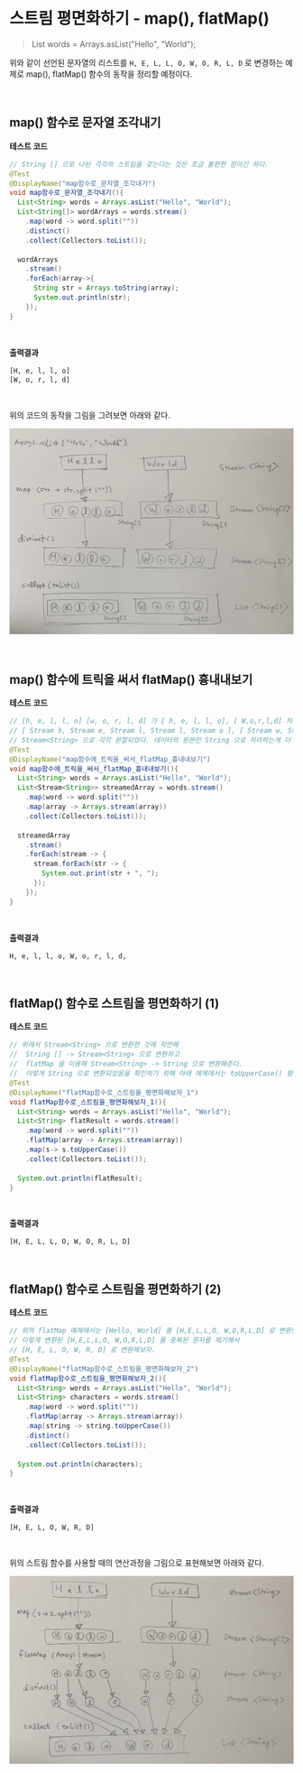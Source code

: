 # 스트림 평면화하기 - map(), flatMap()

> List<String> words = Arrays.asList("Hello", "World");

위와 같이 선언된 문자열의 리스트를 `H, E, L, L, O, W, O, R, L, D` 로 변경하는 예제로 map(), flatMap() 함수의 동작을 정리할 예정이다.

<br>

## map() 함수로 문자열 조각내기

**테스트 코드**

```java
// String [] 으로 나뉜 각각의 스트림을 갖는다는 것은 조금 불편한 점이긴 하다.
@Test
@DisplayName("map함수로_문자열_조각내기")
void map함수로_문자열_조각내기(){
  List<String> words = Arrays.asList("Hello", "World");
  List<String[]> wordArrays = words.stream()
    .map(word -> word.split(""))
    .distinct()
    .collect(Collectors.toList());

  wordArrays
    .stream()
    .forEach(array->{
      String str = Arrays.toString(array);
      System.out.println(str);
    });
}
```

<br>

**출력결과**

```plain
[H, e, l, l, o]
[W, o, r, l, d]
```

<br>

위의 코드의 동작을 그림을 그려보면 아래와 같다.

![이미지](./img/1.png)

<br>

## map() 함수에 트릭을 써서 flatMap() 흉내내보기

**테스트 코드**

```java
// [h, e, l, l, o] [w, o, r, l, d] 가 [ h, e, l, l, o], [ W,o,r,l,d] 처럼 변경된 것 같지만 실제로는 아래와 같은 모양이다.
// [ Stream h, Stream e, Stream l, Stream l, Stream o ], [ Stream w, Stream o, Stream r, Stream l, Stream d]
// Stream<String> 으로 각각 분할되었다. 데이터의 원본인 String 으로 처리하는게 더 깔끔한데, 이건 조금 아직도 불편한 감이 있다.
@Test
@DisplayName("map함수에_트릭을_써서_flatMap_흉내내보기")
void map함수에_트릭을_써서_flatMap_흉내내보기(){
  List<String> words = Arrays.asList("Hello", "World");
  List<Stream<String>> streamedArray = words.stream()
    .map(word -> word.split(""))
    .map(array -> Arrays.stream(array))
    .collect(Collectors.toList());

  streamedArray
    .stream()
    .forEach(stream -> {
      stream.forEach(str -> {
        System.out.print(str + ", ");
      });
    });
}
```

<br>

**출력결과**

```plain
H, e, l, l, o, W, o, r, l, d,
```

<br>

## flatMap() 함수로 스트림을 평면화하기 (1)

**테스트 코드**

```java
// 위에서 Stream<String> 으로 변환한 것에 착안해
//  String [] -> Stream<String> 으로 변환하고
//  flatMap 을 이용해 Stream<String> -> String 으로 변환해준다.
//  이렇게 String 으로 변환되었음을 확인하기 위해 아래 예제에서는 toUpperCase() 함수를 적용했다.
@Test
@DisplayName("flatMap함수로_스트림을_평면화해보자_1")
void flatMap함수로_스트림을_평면화해보자_1(){
  List<String> words = Arrays.asList("Hello", "World");
  List<String> flatResult = words.stream()
    .map(word -> word.split(""))
    .flatMap(array -> Arrays.stream(array))
    .map(s-> s.toUpperCase())
    .collect(Collectors.toList());

  System.out.println(flatResult);
}
```

<br>

**출력결과**

```plain
[H, E, L, L, O, W, O, R, L, D]
```

<br>

## flatMap() 함수로 스트림을 평면화하기 (2)

**테스트 코드**

```java
// 위의 flatMap 예제에서는 [Hello, World] 를 [H,E,L,L,O, W,O,R,L,D] 로 변환했었다.
// 이렇게 변환된 [H,E,L,L,O, W,O,R,L,D] 를 중복된 문자를 제거해서
// [H, E, L, O, W, R, D] 로 변환해보자.
@Test
@DisplayName("flatMap함수로_스트림을_평면화해보자_2")
void flatMap함수로_스트림을_평면화해보자_2(){
  List<String> words = Arrays.asList("Hello", "World");
  List<String> characters = words.stream()
    .map(word -> word.split(""))
    .flatMap(array -> Arrays.stream(array))
    .map(string -> string.toUpperCase())
    .distinct()
    .collect(Collectors.toList());

  System.out.println(characters);
}
```

<br>

**출력결과**

```plain
[H, E, L, O, W, R, D]
```

<br>

위의 스트림 함수를 사용할 때의 연산과정을 그림으로 표현해보면 아래와 같다.

![이미지](./img/2.png)

<br>